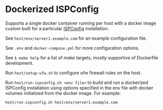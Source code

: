 # Dockerized ISPConfig

Supports a single docker container running per host with a docker image custom
built for a particular [ISPConfig](https://www.ispconfig.org/) installation.

See `host/env/server1.example.com` for an example configuration file.

See `.env` and `docker-compose.yml` for more configuration options.

See `$ make help` for a list of make targets, mostly supportive of Dockerfile development.

Run `host/setup-ufw.sh` to configure ufw firewall rules on the host.

Run `host/run-ispconfig.sh <env file>` to build and run a dockerized ISPConfig
installation using options specified in the env file with docker volumes
initialized from the docker image. For example:

```bash
host/run-ispconfig.sh host/env/server1.example.com
```

